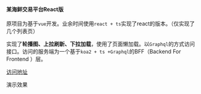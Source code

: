 #### 某海鲜交易平台React版

原项目为基于`vue`开发。业余时间使用`react + ts`实现了react的版本。（仅实现了几个列表页）

实现了**轮播图、上拉刷新、下拉加载**，使用了页面懒加载。以`Graphql`的方式访问接口。访问的服务端为一个基于`koa2 + ts +Graphql`的BFF（Backend For Frontend ）层。

[访问地址]([](http://helloyoucan.com))

演示效果

